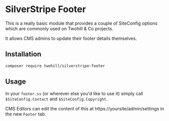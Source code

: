 # SilverStripe Footer 

This is a really basic module that provides a couple of SiteConfig options which are commonly used on Twohill & Co projects.

It allows CMS admins to update their footer details themselves.

## Installation

```bash
composer require twohill/silverstripe-footer
```

## Usage

In your `footer.ss` (or wherever else you'd like to use it) simply call `$SiteConfig.Contact` and `$SiteConfig.Copyright`.

CMS Editors can edit the content of this at https://yoursite/admin/settings in the new `Footer` tab.
